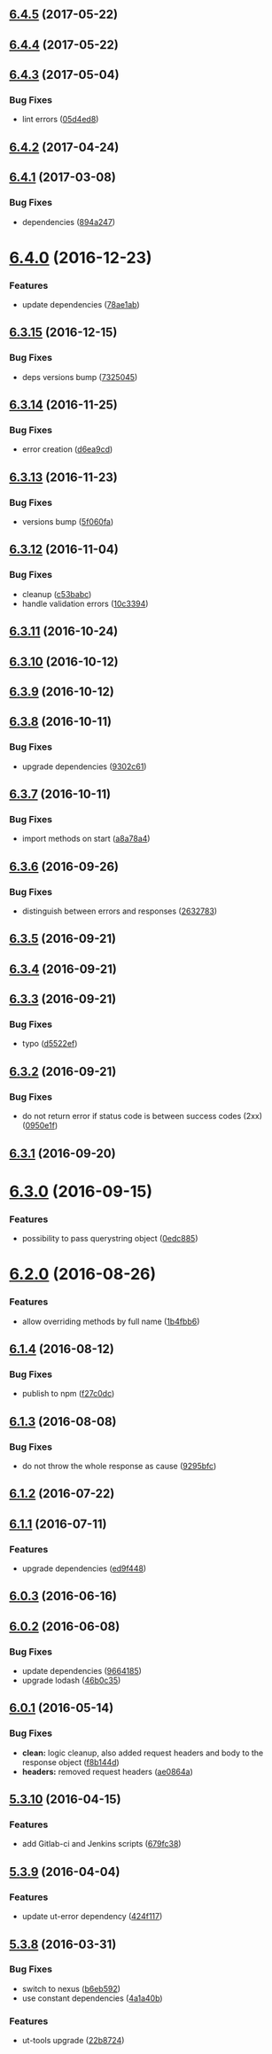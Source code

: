 <a name="6.4.5"></a>
## [6.4.5](https://github.com/softwaregroup-bg/ut-port-http/compare/v6.4.4...v6.4.5) (2017-05-22)



<a name="6.4.4"></a>
## [6.4.4](https://github.com/softwaregroup-bg/ut-port-http/compare/v6.4.3...v6.4.4) (2017-05-22)



<a name="6.4.3"></a>
## [6.4.3](https://github.com/softwaregroup-bg/ut-port-http/compare/v6.4.2...v6.4.3) (2017-05-04)


### Bug Fixes

* lint errors ([05d4ed8](https://github.com/softwaregroup-bg/ut-port-http/commit/05d4ed8))



<a name="6.4.2"></a>
## [6.4.2](https://github.com/softwaregroup-bg/ut-port-http/compare/v6.4.1...v6.4.2) (2017-04-24)



<a name="6.4.1"></a>
## [6.4.1](https://github.com/softwaregroup-bg/ut-port-http/compare/v6.4.0...v6.4.1) (2017-03-08)


### Bug Fixes

* dependencies ([894a247](https://github.com/softwaregroup-bg/ut-port-http/commit/894a247))



<a name="6.4.0"></a>
# [6.4.0](https://github.com/softwaregroup-bg/ut-port-http/compare/v6.3.15...v6.4.0) (2016-12-23)


### Features

* update dependencies ([78ae1ab](https://github.com/softwaregroup-bg/ut-port-http/commit/78ae1ab))



<a name="6.3.15"></a>
## [6.3.15](https://github.com/softwaregroup-bg/ut-port-http/compare/v6.3.14...v6.3.15) (2016-12-15)


### Bug Fixes

* deps versions bump ([7325045](https://github.com/softwaregroup-bg/ut-port-http/commit/7325045))



<a name="6.3.14"></a>
## [6.3.14](https://github.com/softwaregroup-bg/ut-port-http/compare/v6.3.13...v6.3.14) (2016-11-25)


### Bug Fixes

* error creation ([d6ea9cd](https://github.com/softwaregroup-bg/ut-port-http/commit/d6ea9cd))



<a name="6.3.13"></a>
## [6.3.13](https://github.com/softwaregroup-bg/ut-port-http/compare/v6.3.12...v6.3.13) (2016-11-23)


### Bug Fixes

* versions bump ([5f060fa](https://github.com/softwaregroup-bg/ut-port-http/commit/5f060fa))



<a name="6.3.12"></a>
## [6.3.12](https://github.com/softwaregroup-bg/ut-port-http/compare/v6.3.11...v6.3.12) (2016-11-04)


### Bug Fixes

* cleanup ([c53babc](https://github.com/softwaregroup-bg/ut-port-http/commit/c53babc))
* handle validation errors ([10c3394](https://github.com/softwaregroup-bg/ut-port-http/commit/10c3394))



<a name="6.3.11"></a>
## [6.3.11](https://github.com/softwaregroup-bg/ut-port-http/compare/v6.3.10...v6.3.11) (2016-10-24)



<a name="6.3.10"></a>
## [6.3.10](https://github.com/softwaregroup-bg/ut-port-http/compare/v6.3.9...v6.3.10) (2016-10-12)



<a name="6.3.9"></a>
## [6.3.9](https://github.com/softwaregroup-bg/ut-port-http/compare/v6.3.8...v6.3.9) (2016-10-12)



<a name="6.3.8"></a>
## [6.3.8](https://github.com/softwaregroup-bg/ut-port-http/compare/v6.3.7...v6.3.8) (2016-10-11)


### Bug Fixes

* upgrade dependencies ([9302c61](https://github.com/softwaregroup-bg/ut-port-http/commit/9302c61))



<a name="6.3.7"></a>
## [6.3.7](https://github.com/softwaregroup-bg/ut-port-http/compare/v6.3.6...v6.3.7) (2016-10-11)


### Bug Fixes

* import methods on start ([a8a78a4](https://github.com/softwaregroup-bg/ut-port-http/commit/a8a78a4))



<a name="6.3.6"></a>
## [6.3.6](https://github.com/softwaregroup-bg/ut-port-http/compare/v6.3.5...v6.3.6) (2016-09-26)


### Bug Fixes

* distinguish between errors and responses ([2632783](https://github.com/softwaregroup-bg/ut-port-http/commit/2632783))



<a name="6.3.5"></a>
## [6.3.5](https://github.com/softwaregroup-bg/ut-port-http/compare/v6.3.4...v6.3.5) (2016-09-21)



<a name="6.3.4"></a>
## [6.3.4](https://github.com/softwaregroup-bg/ut-port-http/compare/v6.3.3...v6.3.4) (2016-09-21)



<a name="6.3.3"></a>
## [6.3.3](https://github.com/softwaregroup-bg/ut-port-http/compare/v6.3.2...v6.3.3) (2016-09-21)


### Bug Fixes

* typo ([d5522ef](https://github.com/softwaregroup-bg/ut-port-http/commit/d5522ef))



<a name="6.3.2"></a>
## [6.3.2](https://github.com/softwaregroup-bg/ut-port-http/compare/v6.3.1...v6.3.2) (2016-09-21)


### Bug Fixes

* do not return error if status code is between success codes (2xx) ([0950e1f](https://github.com/softwaregroup-bg/ut-port-http/commit/0950e1f))



<a name="6.3.1"></a>
## [6.3.1](https://github.com/softwaregroup-bg/ut-port-http/compare/v6.3.0...v6.3.1) (2016-09-20)



<a name="6.3.0"></a>
# [6.3.0](https://github.com/softwaregroup-bg/ut-port-http/compare/v6.2.0...v6.3.0) (2016-09-15)


### Features

* possibility to pass querystring object ([0edc885](https://github.com/softwaregroup-bg/ut-port-http/commit/0edc885))



<a name="6.2.0"></a>
# [6.2.0](https://github.com/softwaregroup-bg/ut-port-http/compare/v6.1.4...v6.2.0) (2016-08-26)


### Features

* allow overriding methods by full name ([1b4fbb6](https://github.com/softwaregroup-bg/ut-port-http/commit/1b4fbb6))



<a name="6.1.4"></a>
## [6.1.4](https://github.com/softwaregroup-bg/ut-port-http/compare/v6.1.3...v6.1.4) (2016-08-12)


### Bug Fixes

* publish to npm ([f27c0dc](https://github.com/softwaregroup-bg/ut-port-http/commit/f27c0dc))



<a name="6.1.3"></a>
## [6.1.3](https://git.softwaregroup-bg.com/ut5/ut-port-http/compare/v6.1.2...v6.1.3) (2016-08-08)


### Bug Fixes

* do not throw the whole response as cause ([9295bfc](https://git.softwaregroup-bg.com/ut5/ut-port-http/commit/9295bfc))



<a name="6.1.2"></a>
## [6.1.2](https://git.softwaregroup-bg.com/ut5/ut-port-http/compare/v6.1.1...v6.1.2) (2016-07-22)



<a name="6.1.1"></a>
## [6.1.1](https://git.softwaregroup-bg.com/ut5/ut-port-http/compare/v6.0.3...v6.1.1) (2016-07-11)


### Features

* upgrade dependencies ([ed9f448](https://git.softwaregroup-bg.com/ut5/ut-port-http/commit/ed9f448))



<a name="6.0.3"></a>
## [6.0.3](https://git.softwaregroup-bg.com/ut5/ut-port-http/compare/v6.0.2...v6.0.3) (2016-06-16)



<a name="6.0.2"></a>
## [6.0.2](https://git.softwaregroup-bg.com/ut5/ut-port-http/compare/v6.0.1...v6.0.2) (2016-06-08)


### Bug Fixes

* update dependencies ([9664185](https://git.softwaregroup-bg.com/ut5/ut-port-http/commit/9664185))
* upgrade lodash ([46b0c35](https://git.softwaregroup-bg.com/ut5/ut-port-http/commit/46b0c35))



<a name="6.0.1"></a>
## [6.0.1](https://git.softwaregroup-bg.com/ut5/ut-port-http/compare/v5.3.10...v6.0.1) (2016-05-14)


### Bug Fixes

* **clean:** logic cleanup, also added request headers and body to the response object ([f8b144d](https://git.softwaregroup-bg.com/ut5/ut-port-http/commit/f8b144d))
* **headers:** removed request headers ([ae0864a](https://git.softwaregroup-bg.com/ut5/ut-port-http/commit/ae0864a))



<a name="5.3.10"></a>
## [5.3.10](https://git.softwaregroup-bg.com/ut5/ut-port-http/compare/v5.3.9...v5.3.10) (2016-04-15)


### Features

* add Gitlab-ci and Jenkins scripts ([679fc38](https://git.softwaregroup-bg.com/ut5/ut-port-http/commit/679fc38))



<a name="5.3.9"></a>
## [5.3.9](https://git.softwaregroup-bg.com/ut5/ut-port-http/compare/v5.3.8...v5.3.9) (2016-04-04)


### Features

* update ut-error dependency ([424f117](https://git.softwaregroup-bg.com/ut5/ut-port-http/commit/424f117))



<a name="5.3.8"></a>
## [5.3.8](https://git.softwaregroup-bg.com/ut5/ut-port-http/compare/v5.3.6...v5.3.8) (2016-03-31)


### Bug Fixes

* switch to nexus ([b6eb592](https://git.softwaregroup-bg.com/ut5/ut-port-http/commit/b6eb592))
* use constant dependencies ([4a1a40b](https://git.softwaregroup-bg.com/ut5/ut-port-http/commit/4a1a40b))

### Features

* ut-tools upgrade ([22b8724](https://git.softwaregroup-bg.com/ut5/ut-port-http/commit/22b8724))



